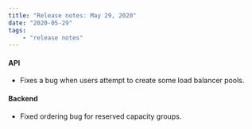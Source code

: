 ```yaml
---
title: "Release notes: May 29, 2020"
date: "2020-05-29"
tags:
    - "release notes"
---
```



#### API
- Fixes a bug when users attempt to create some load balancer pools.

#### Backend
- Fixed ordering bug for reserved capacity groups.